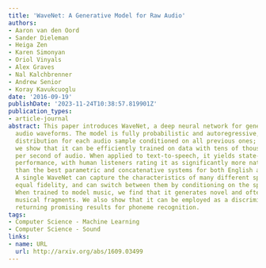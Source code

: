 ```yaml
---
title: 'WaveNet: A Generative Model for Raw Audio'
authors:
- Aaron van den Oord
- Sander Dieleman
- Heiga Zen
- Karen Simonyan
- Oriol Vinyals
- Alex Graves
- Nal Kalchbrenner
- Andrew Senior
- Koray Kavukcuoglu
date: '2016-09-19'
publishDate: '2023-11-24T10:38:57.819901Z'
publication_types:
- article-journal
abstract: This paper introduces WaveNet, a deep neural network for generating raw
  audio waveforms. The model is fully probabilistic and autoregressive, with the predictive
  distribution for each audio sample conditioned on all previous ones; nonetheless
  we show that it can be efficiently trained on data with tens of thousands of samples
  per second of audio. When applied to text-to-speech, it yields state-of-the-art
  performance, with human listeners rating it as significantly more natural sounding
  than the best parametric and concatenative systems for both English and Mandarin.
  A single WaveNet can capture the characteristics of many different speakers with
  equal fidelity, and can switch between them by conditioning on the speaker identity.
  When trained to model music, we find that it generates novel and often highly realistic
  musical fragments. We also show that it can be employed as a discriminative model,
  returning promising results for phoneme recognition.
tags:
- Computer Science - Machine Learning
- Computer Science - Sound
links:
- name: URL
  url: http://arxiv.org/abs/1609.03499
---
```

